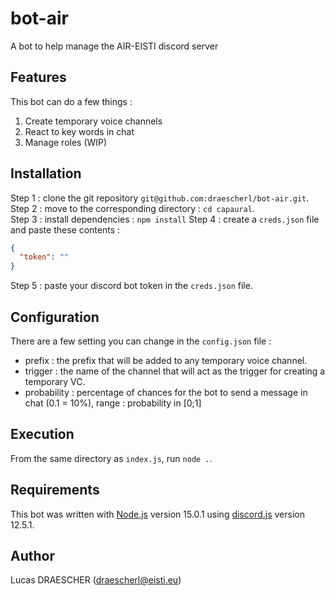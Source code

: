 # bot-air
A bot to help manage the AIR-EISTI discord server

## Features
This bot can do a few things :
<ol>
  <li>Create temporary voice channels</li>
  <li>React to key words in chat</li>
  <li>Manage roles (WIP)</li>
</ol>

## Installation
Step 1 : clone the git repository `git@github.com:draescherl/bot-air.git`. <br>
Step 2 : move to the corresponding directory : `cd capaural`. <br>
Step 3 : install dependencies : `npm install`
Step 4 : create a `creds.json` file and paste these contents : 
```json
{
  "token": ""
}
```
Step 5 : paste your discord bot token in the `creds.json` file.

## Configuration
There are a few setting you can change in the `config.json` file :
<ul>
  <li>prefix : the prefix that will be added to any temporary voice channel.</li>
  <li>trigger : the name of the channel that will act as the trigger for creating a temporary VC.</li>
  <li>probability : percentage of chances for the bot to send a message in chat (0.1 = 10%), range : probability in [0;1]</li>
</ul>

## Execution
From the same directory as `index.js`, run `node .`.

## Requirements
This bot was written with [Node.js](nodejs.org/) version 15.0.1 using [discord.js](discord.js.org/) version 12.5.1.

## Author
Lucas DRAESCHER (draescherl@eisti.eu)